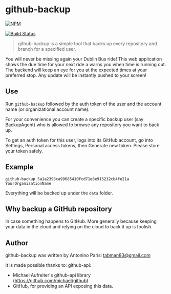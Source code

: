 # github-backup

[![NPM](https://nodei.co/npm/github-backup.png?downloads=true&downloadRank=true&stars=true)](https://www.npmjs.com/package/github-backup)

[![Build Status](https://travis-ci.org/tabman83/github-backup.svg?branch=master)](https://travis-ci.org/tabman83/github-backup) 
> github-backup is a simple tool that backs up every repository and branch for a specified user.

You will never be missing again your Dublin Bus ride! This web application shows the due time for your next ride a warns you when time is running out.
The backend will keep an eye for you at the expected times at your preferred stop. Any update will be instantly pushed to your screen!

## Use

Run ```github-backup``` followed by the auth token of the user and the account name (or organizational account name).

For your convenience you can create a specific backup user (say BackupAgent) who is allowed to browse any repository you want to back up.

To get an auth token for this user, logs into its GitHub account, go into Settings, Personal access tokens, then Generate new token. Please store your token safely.

## Example

```
github-backup 5a1a2393ca99685410fcd71e6e915232cb4fe21a YourOrganizationName
```

Everything will be backed up under the ```data``` folder.

## Why backup a GitHub repository

In case something happens to GitHub. More generally because keeping your data in the cloud and relying on the cloud to back it up is foolish.

## Author

github-backup was written by Antonino Parisi tabman83@gmail.com

It is made possible thanks to:
github-api: 
* Michael Aufreiter's github-api library (https://github.com/michael/github)
* GitHub, for providing an API exposing this data.
